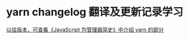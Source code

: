 # yarn changelog 翻译及更新记录学习

[以往版本，可查看《JavaScript 包管理器简史》中介绍 yarn 的部分](https://github.com/zqinmiao/js-coding-rover/docs/yarn/javascript-package-manager-history/index.md)

